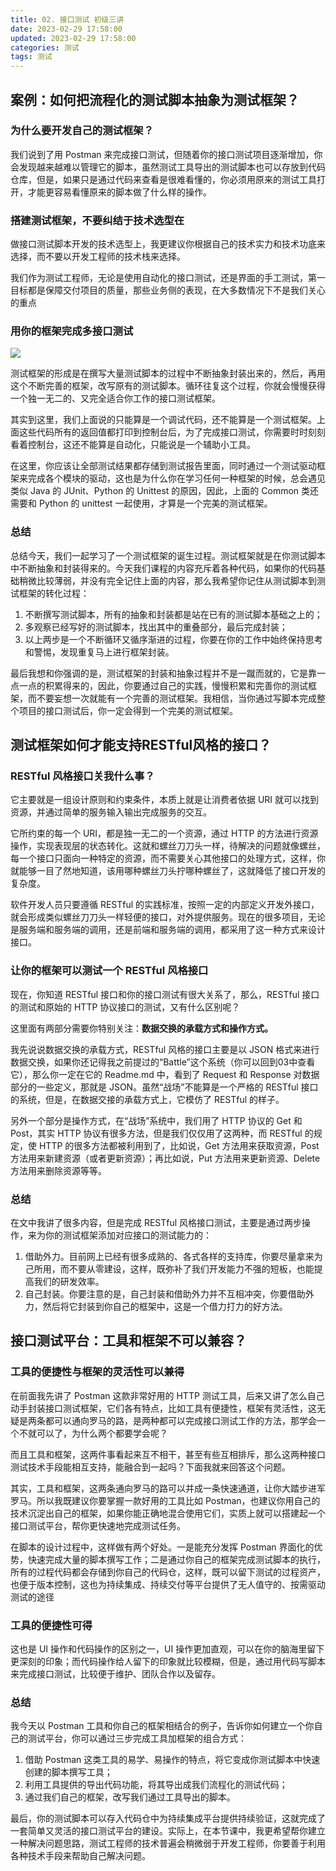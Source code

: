 ```yaml
---
title: 02. 接口测试 初级三讲
date: 2023-02-29 17:58:00
updated: 2023-02-29 17:58:00
categories: 测试
tags: 测试
---
```


## 案例：如何把流程化的测试脚本抽象为测试框架？

### 为什么要开发自己的测试框架？

我们说到了用 Postman 来完成接口测试，但随着你的接口测试项目逐渐增加，你会发现越来越难以管理它的脚本，虽然测试工具导出的测试脚本也可以存放到代码仓库，但是，如果只是通过代码来查看是很难看懂的，你必须用原来的测试工具打开，才能更容易看懂原来的脚本做了什么样的操作。

### 搭建测试框架，不要纠结于技术选型在

做接口测试脚本开发的技术选型上，我更建议你根据自己的技术实力和技术功底来选择，而不要以开发工程师的技术栈来选择。

我们作为测试工程师，无论是使用自动化的接口测试，还是界面的手工测试，第一目标都是保障交付项目的质量，那些业务侧的表现，在大多数情况下不是我们关心的重点

### 用你的框架完成多接口测试

![](https://upload-images.jianshu.io/upload_images/1662509-94669936f4ee9114.png?imageMogr2/auto-orient/strip%7CimageView2/2/w/1240)

测试框架的形成是在撰写大量测试脚本的过程中不断抽象封装出来的，然后，再用这个不断完善的框架，改写原有的测试脚本。循环往复这个过程，你就会慢慢获得一个独一无二的、又完全适合你工作的接口测试框架。

其实到这里，我们上面说的只能算是一个调试代码，还不能算是一个测试框架。上面这些代码所有的返回值都打印到控制台后，为了完成接口测试，你需要时时刻刻看着控制台，这还不能算是自动化，只能说是一个辅助小工具。

在这里，你应该让全部测试结果都存储到测试报告里面，同时通过一个测试驱动框架来完成各个模块的驱动，这也是为什么你在学习任何一种框架的时候，总会遇见类似 Java 的 JUnit、Python 的 Unittest 的原因，因此，上面的 Common 类还需要和 Python 的 unittest 一起使用，才算是一个完美的测试框架。

### 总结

总结今天，我们一起学习了一个测试框架的诞生过程。测试框架就是在你测试脚本中不断抽象和封装得来的。今天我们课程的内容充斥着各种代码，如果你的代码基础稍微比较薄弱，并没有完全记住上面的内容，那么我希望你记住从测试脚本到测试框架的转化过程：

1. 不断撰写测试脚本，所有的抽象和封装都是站在已有的测试脚本基础之上的；
2. 多观察已经写好的测试脚本，找出其中的重叠部分，最后完成封装；
3. 以上两步是一个不断循环又循序渐进的过程，你要在你的工作中始终保持思考和警惕，发现重复马上进行框架封装。

最后我想和你强调的是，测试框架的封装和抽象过程并不是一蹴而就的，它是靠一点一点的积累得来的，因此，你要通过自己的实践，慢慢积累和完善你的测试框架，而不要妄想一次就能有一个完善的测试框架。我相信，当你通过写脚本完成整个项目的接口测试后，你一定会得到一个完美的测试框架。

## 测试框架如何才能支持RESTful风格的接口？

### RESTful 风格接口关我什么事？

它主要就是一组设计原则和约束条件，本质上就是让消费者依据 URI 就可以找到资源，并通过简单的服务输入输出完成服务的交互。

它所约束的每一个 URI，都是独一无二的一个资源，通过 HTTP 的方法进行资源操作，实现表现层的状态转化。这就和螺丝刀刀头一样，待解决的问题就像螺丝，每一个接口只面向一种特定的资源，而不需要关心其他接口的处理方式，这样，你就能够一目了然地知道，该用哪种螺丝刀头拧哪种螺丝了，这就降低了接口开发的复杂度。

软件开发人员只要遵循 RESTful 的实践标准，按照一定的内部定义开发外接口，就会形成类似螺丝刀刀头一样轻便的接口，对外提供服务。现在的很多项目，无论是服务端和服务端的调用，还是前端和服务端的调用，都采用了这一种方式来设计接口。

### 让你的框架可以测试一个 RESTful 风格接口

现在，你知道 RESTful 接口和你的接口测试有很大关系了，那么，RESTful 接口的测试和原始的 HTTP 协议接口的测试，又有什么区别呢？

这里面有两部分需要你特别关注：**数据交换的承载方式和操作方式。**

我先说说数据交换的承载方式，RESTful 风格的接口主要是以 JSON 格式来进行数据交换，如果你还记得我之前提过的“Battle”这个系统（你可以回到03中查看它），那么你一定在它的 Readme.md 中，看到了 Request 和 Response 对数据部分的一些定义，那就是 JSON。虽然“战场”不能算是一个严格的 RESTful 接口的系统，但是，在数据交接的承载方式上，它模仿了 RESTful 的样子。

另外一个部分是操作方式，在“战场”系统中，我们用了 HTTP 协议的 Get 和 Post，其实 HTTP 协议有很多方法，但是我们仅仅用了这两种，而 RESTful 的规定，使 HTTP 的很多方法都被利用到了，比如说，Get 方法用来获取资源，Post 方法用来新建资源（或者更新资源）；再比如说，Put 方法用来更新资源、Delete 方法用来删除资源等等。

### 总结

在文中我讲了很多内容，但是完成 RESTful 风格接口测试，主要是通过两步操作，来为你的测试框架添加对应接口的测试能力的：

1. 借助外力。目前网上已经有很多成熟的、各式各样的支持库，你要尽量拿来为己所用，而不要从零建设，这样，既弥补了我们开发能力不强的短板，也能提高我们的研发效率。
2. 自己封装。你要注意的是，自己封装和借助外力并不互相冲突，你要借助外力，然后将它封装到你自己的框架中，这是一个借力打力的好方法。

## 接口测试平台：工具和框架不可以兼容？

### 工具的便捷性与框架的灵活性可以兼得

在前面我先讲了 Postman 这款非常好用的 HTTP 测试工具，后来又讲了怎么自己动手封装接口测试框架，它们各有特点，比如工具有便捷性，框架有灵活性，这无疑是两条都可以通向罗马的路，是两种都可以完成接口测试工作的方法，那学会一个不就可以了，为什么两个都要学会呢？

而且工具和框架，这两件事看起来互不相干，甚至有些互相排斥，那么这两种接口测试技术手段能相互支持，能融合到一起吗？下面我就来回答这个问题。

其实，工具和框架，这两条通向罗马的路可以并成一条快速通道，让你大踏步进军罗马。所以我既建议你要掌握一款好用的工具比如 Postman，也建议你用自己的技术沉淀出自己的框架，如果你能正确地混合使用它们，实质上就可以搭建起一个接口测试平台，帮你更快速地完成测试任务。

在脚本的设计过程中，这样做有两个好处。一是能充分发挥 Postman 界面化的优势，快速完成大量的脚本撰写工作；二是通过你自己的框架完成测试脚本的执行，所有的过程代码都会存储到你自己的代码仓，这样，既可以留下测试的过程资产，也便于版本控制，这也为持续集成、持续交付等平台提供了无人值守的、按需驱动测试的途径

### 工具的便捷性可得

这也是 UI 操作和代码操作的区别之一，UI 操作更加直观，可以在你的脑海里留下更深刻的印象；而代码操作给人留下的印象就比较模糊，但是，通过用代码写脚本来完成接口测试，比较便于维护、团队合作以及留存。

### 总结

我今天以 Postman 工具和你自己的框架相结合的例子，告诉你如何建立一个你自己的测试平台，你可以通过三步完成工具加框架的组合方式：

1. 借助 Postman 这类工具的易学、易操作的特点，将它变成你测试脚本中快速创建的脚本撰写工具；
2. 利用工具提供的导出代码功能，将其导出成我们流程化的测试代码；
3. 通过我们自己的框架，改写我们通过工具导出的脚本。

最后，你的测试脚本可以存入代码仓中为持续集成平台提供持续验证，这就完成了一套简单又灵活的接口测试平台的建设。实际上，在本节课中，我更希望帮你建立一种解决问题思路，测试工程师的技术普遍会稍微弱于开发工程师，你要善于利用各种技术手段来帮助自己解决问题。
